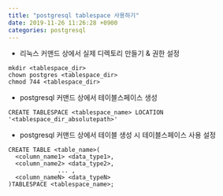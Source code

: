 ```yaml
---
title: "postgresql tablespace 사용하기"
date: 2019-11-26 11:26:28 +0900
categories: postgresql
---
```



- 리눅스 커맨드 상에서 실제 디렉토리 만들기 & 권한 설정
```ubuntu
mkdir <tablespace_dir>
chown postgres <tablespace_dir>
chmod 744 <tablespace_dir>
```
- postgresql 커맨드 상에서 테이블스페이스 생성
```postgresql
CREATE TABLESPACE <tablespace_name> LOCATION '<tablespace_dir_absolutepath>'
```
- postgresql 커맨드 상에서 테이블 생성 시 테이블스페이스 사용 설정
```postgresql
CREATE TABLE <table_name>(
  <column_name1> <data_type1>, 
  <column_name2> <data_type2>,
              ... ,
  <column_nameN> <data_typeN>
)TABLESPACE <tablespace_name>;
```




